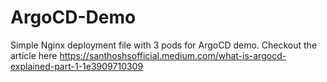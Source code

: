  # ArgoCD-Demo

 Simple Nginx deployment file with 3 pods for ArgoCD demo.
 Checkout the article here https://santhoshsofficial.medium.com/what-is-argocd-explained-part-1-1e3909710309
